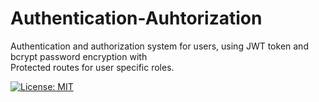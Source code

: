 # Authentication-Auhtorization

Authentication and authorization system for users, using JWT token and bcrypt password encryption with
<br>
Protected routes for user specific roles.

[![License: MIT](https://img.shields.io/badge/License-MIT-yellow.svg)](https://opensource.org/licenses/MIT)
